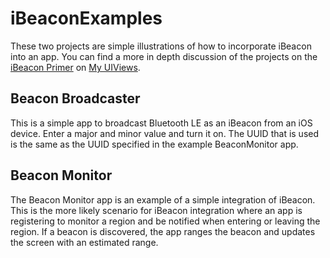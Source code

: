 iBeaconExamples
===============

These two projects are simple illustrations of how to incorporate iBeacon into an app.  You can find a more in depth discussion of the projects on the [iBeacon Primer](http://www.myuiviews.com/2014/01/09/ibeacon-primer.html) on [My UIViews](http://www.myuiviews.com).

## Beacon Broadcaster

This is a simple app to broadcast Bluetooth LE as an iBeacon from an iOS device.  Enter a major and minor value and turn it on.  The UUID that is used is the same as the UUID specified in the example BeaconMonitor app.

## Beacon Monitor

The Beacon Monitor app is an example of a simple integration of iBeacon.  This is the more likely scenario for iBeacon integration where an app is registering to monitor a region and be notified when entering or leaving the region.  If a beacon is discovered, the app ranges the beacon and updates the screen with an estimated range.
